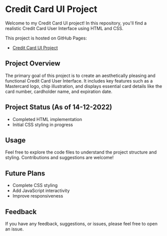   # Credit Card UI Project

Welcome to my Credit Card UI project! In this repository, you'll find a realistic Credit Card User Interface using HTML and CSS.

This project is hosted on GitHub Pages:
- [Credit Card UI Project](https://your-username.github.io/credit-card-project/)

## Project Overview

The primary goal of this project is to create an aesthetically pleasing and functional Credit Card User Interface. It includes key features such as a Mastercard logo, chip illustration, and displays essential card details like the card number, cardholder name, and expiration date.

## Project Status (As of 14-12-2022)

- Completed HTML implementation
- Initial CSS styling in progress

## Usage

Feel free to explore the code files to understand the project structure and styling. Contributions and suggestions are welcome!

## Future Plans
<ul>
 <li>Complete CSS styling</li>
 <li>Add JavaScript interactivity</li>
 <li>Improve responsiveness</li>
</ul>

## Feedback
If you have any feedback, suggestions, or issues, please feel free to open an issue.


